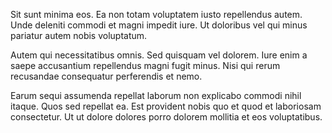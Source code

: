 Sit sunt minima eos. Ea non totam voluptatem iusto repellendus autem. Unde deleniti commodi et magni impedit iure. Ut doloribus vel qui minus pariatur autem nobis voluptatum.
 Autem qui necessitatibus omnis. Sed quisquam vel dolorem. Iure enim a saepe accusantium repellendus magni fugit minus. Nisi qui rerum recusandae consequatur perferendis et nemo.
 Earum sequi assumenda repellat laborum non explicabo commodi nihil itaque. Quos sed repellat ea. Est provident nobis quo et quod et laboriosam consectetur. Ut ut dolore dolores porro dolorem mollitia et eos voluptatibus.